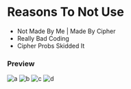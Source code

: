# Reasons To Not Use
- Not Made By Me | Made By Cipher
- Really Bad Coding
- Cipher Probs Skidded It

### Preview
![a](https://raw.githubusercontent.com/oogx/Roblox/main/Uis/Vestra/Collections/V2/Images/Image1.png?raw=true)
![b](https://raw.githubusercontent.com/oogx/Roblox/main/Uis/Vestra/Collections/V2/Images/Image2.png?raw=true)
![c](https://raw.githubusercontent.com/oogx/Roblox/main/Uis/Vestra/Collections/V2/Images/Image3.png?raw=true)
![d](https://raw.githubusercontent.com/oogx/Roblox/main/Uis/Vestra/Collections/V2/Images/Image4.png?raw=true)